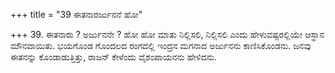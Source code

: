 +++
title = "39 ಈತನಾರರ್ಜುನನೆ ಹೋ"

+++
39. ಈತನಾರು ? ಅರ್ಜುನನೇ ? ಹೋ ಹೋ ಮಾತು ನಿಲ್ಲಿಸಲಿ, ನಿಲ್ಲಿಸಲಿ ಎಂದು ಹೇಳುವಷ್ಟರಲ್ಲಿಯೇ ಆಸ್ಥಾನ ಮೌನವಾಯಿತು.  ಭಯಗೊಂಡ ಗೊಂದಲದ ರಂಗದಲ್ಲಿ ಇಂದ್ರನ ಮಗನಾದ ಅರ್ಜುನನು ಕಾಣಿಸಿಕೊಂಡನು. ಜನವು ಈತನನ್ನು ಕೊಂಡಾಡುತ್ತಿತ್ತು, ರಾಜನ್ ಕೇಳೆಂದು ವೈಶಂಪಾಯನನು ಹೇಳಿದನು.